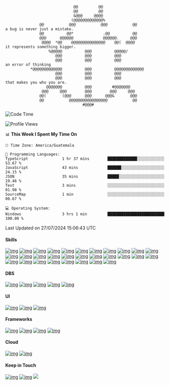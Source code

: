 
                                  @@         @@                                 
                                  @@         @@                                 
                                  &@@@     @@@@                                 
                                 (@@@@@@@@@@@@@%                                
                   @@           @@@           @@@           @@                  a bug is never just a mistake.
                   @@          @@*             .@@          @@                  
                   @@@      @@@@@@             @@@@@@.     @@@                  
                    @@@@  *@@    @@@@@@@@@@@@@@@    @@(  @@@@                   it represents something bigger.
                       %@@@@@          @@@          @@@@@/                      
                          @@@          @@@          @@@                         
                          @@@          @@@          @@@                         an error of thinking
               *@@@@@@@@@@@@@          @@@          @@@@@@@@@@@@@               
                          @@@          @@@          @@@                         
                          @@@          @@@          @@@                         that makes you who you are.
                      @@@@@@@          @@@         #@@@@@@@                     
                    @@@     @@@        @@@        @@@     @@@                   
                   @@(       (@@@      @@@      @@@&       @@@                  
                   @@           @@@@@@@@@@@@@@@@@           @@                  
                                      #@@@#                                     


<!--
**floresvfer/floresvfer** is a ✨ _special_ ✨ repository because its `README.md` (this file) appears on your GitHub profile.

Here are some ideas to get you started:

- 🔭 I’m currently working on ...
- 🌱 I’m currently learning ...
- 👯 I’m looking to collaborate on ...
- 🤔 I’m looking for help with ...
- 💬 Ask me about ...
- 📫 How to reach me: ...
- 😄 Pronouns: ...
- ⚡ Fun fact: ...
-->

  

<!--START_SECTION:waka-->
![Code Time](http://img.shields.io/badge/Code%20Time-2%2C552%20hrs%2022%20mins-blue)

![Profile Views](http://img.shields.io/badge/Profile%20Views-0-blue)

📊 **This Week I Spent My Time On** 

```text
🕑︎ Time Zone: America/Guatemala

💬 Programming Languages: 
TypeScript               1 hr 37 mins        █████████████░░░░░░░░░░░░   53.67 % 
JavaScript               43 mins             ██████░░░░░░░░░░░░░░░░░░░   24.15 % 
JSON                     35 mins             █████░░░░░░░░░░░░░░░░░░░░   19.46 % 
Text                     3 mins              ░░░░░░░░░░░░░░░░░░░░░░░░░   01.98 % 
SourceMap                1 min               ░░░░░░░░░░░░░░░░░░░░░░░░░   00.67 % 

💻 Operating System: 
Windows                  3 hrs 1 min         █████████████████████████   100.00 % 
```


 Last Updated on 27/07/2024 15:06:43 UTC
<!--END_SECTION:waka-->



#### Skills

[![img](https://shields.io/badge/%20-%20javascript-f7df1e?style=for-the-badge&logo=javascript&link=javascript.com&link=javascript.com&logoColor=black)](LINK) [![img](https://shields.io/badge/%20-%20typescript-3178c6?style=for-the-badge&logo=typescript&link=https://www.typescriptlang.org&link=https://www.typescriptlang.org&logoColor=white)](LINK) [![img](https://shields.io/badge/%20-%20gnu%20bash-4eaa25?style=for-the-badge&logo=gnu-bash&link=https://www.gnu.org&link=https://www.gnu.org&logoColor=white)](LINK) [![img](https://shields.io/badge/%20-%20linux-fcc624?style=for-the-badge&logo=linux&link=https://www.linux.org&link=https://www.linux.org&logoColor=black)](LINK) [![img](https://shields.io/badge/%20-%20linux%20mint-87cf3e?style=for-the-badge&logo=linux-mint&link=https://linuxmint.com&link=https://linuxmint.com&logoColor=white)](LINK) [![img](https://shields.io/badge/%20-%20apache-d22128?style=for-the-badge&logo=apache&link=https://httpd.apache.org&link=https://httpd.apache.org&logoColor=white)](LINK) [![img](https://shields.io/badge/%20-%20npm-cb3837?style=for-the-badge&logo=npm&link=https://npmjs.com&link=https://npmjs.com&logoColor=white)](LINK) [![img](https://shields.io/badge/%20-%20webpack-8dd6f9?style=for-the-badge&logo=webpack&link=https://webpack.js.org&link=https://webpack.js.org&logoColor=black)](LINK) [![img](https://shields.io/badge/%20-%20c-a8b9cc?style=for-the-badge&logo=c&link=https://www.cprogramming.com/&link=https://www.cprogramming.com/&logoColor=black)](LINK) [![img](https://shields.io/badge/%20-%20html5-e34f26?style=for-the-badge&logo=html5&link=https://html.com/html5&link=https://html.com/html5&logoColor=white)](LINK) [![img](https://shields.io/badge/%20-%20c%20sharp-239120?style=for-the-badge&logo=c-sharp&link=https://docs.microsoft.com/en-us/dotnet/csharp&link=https://docs.microsoft.com/en-us/dotnet/csharp&logoColor=white)](LINK) [![img](https://shields.io/badge/%20-%20java-007396?style=for-the-badge&logo=java&link=https://www.java.com/en/&link=https://www.java.com/en/&logoColor=white)](LINK) [![img](https://shields.io/badge/%20-%20arduino-00979d?style=for-the-badge&logo=arduino&link=https://www.arduino.cc&link=https://www.arduino.cc&logoColor=white)](LINK) [![img](https://shields.io/badge/%20-%20php-777bb4?style=for-the-badge&logo=php&link=https://www.php.net&link=https://www.php.net&logoColor=white)](LINK) [![img](https://shields.io/badge/%20-%20python-3776ab?style=for-the-badge&logo=python&link=https://www.python.org&link=https://www.python.org&logoColor=white)](LINK) [![img](https://shields.io/badge/%20-%20css3-1572b6?style=for-the-badge&logo=css3&link=https://css-tricks.com&link=https://css-tricks.com&logoColor=white)](LINK) [![img](https://shields.io/badge/%20-%20sass-cc6699?style=for-the-badge&logo=sass&link=https://sass-lang.com&link=https://sass-lang.com&logoColor=white)](LINK) [![img](https://shields.io/badge/%20-%20github-181717?style=for-the-badge&logo=github&link=https://github.com&link=https://github.com&logoColor=white)](LINK) [![img](https://shields.io/badge/%20-%20gitlab-fca121?style=for-the-badge&logo=gitlab&link=https://gitlab.com&link=https://gitlab.com&logoColor=black)](LINK) [![img](https://shields.io/badge/%20-%20git-f05032?style=for-the-badge&logo=git&link=https://git-scm.com&link=https://git-scm.com&logoColor=white)](LINK) [![img](https://shields.io/badge/%20-%20bitbucket-0052cc?style=for-the-badge&logo=bitbucket&link=https://www.bitbucket.org&link=https://www.bitbucket.org&logoColor=white)](LINK) [![img](https://shields.io/badge/%20-%20jira-0052cc?style=for-the-badge&logo=jira&link=https://jira.atlassian.com&link=https://jira.atlassian.com&logoColor=white)](LINK) [![img](https://shields.io/badge/%20-%20gitkraken-179287?style=for-the-badge&logo=gitkraken&link=https://www.gitkraken.com&link=https://www.gitkraken.com&logoColor=white)](LINK) [![img](https://shields.io/badge/%20-%20docker-2496ed?style=for-the-badge&logo=docker&link=https://www.docker.com&link=https://www.docker.com&logoColor=white)](LINK) [![img](https://shields.io/badge/%20-%20trello-0079bf?style=for-the-badge&logo=trello&link=https://www.trello.com&link=https://www.trello.com&logoColor=white)](LINK) [![img](https://shields.io/badge/%20-%20slack-4a154b?style=for-the-badge&logo=slack&link=https://slack.com&link=https://slack.com&logoColor=white)](LINK) [![img](https://shields.io/badge/%20-%20jetbrains-000000?style=for-the-badge&logo=jetbrains&link=https://jetbrains.com&link=https://jetbrains.com&logoColor=white)](LINK) [![img](https://shields.io/badge/%20-%20intellij%20idea-000000?style=for-the-badge&logo=intellij-idea&link=https://jetbrains.com/idea&link=https://jetbrains.com/idea&logoColor=white)](LINK) [![img](https://shields.io/badge/%20-%20phpstorm-000000?style=for-the-badge&logo=phpstorm&link=https://jetbrains.com/phpstorm&link=https://jetbrains.com/phpstorm&logoColor=white)](LINK) [![img](https://shields.io/badge/%20-%20webstorm-000000?style=for-the-badge&logo=webstorm&link=https://jetbrains.com/webstorm&link=https://jetbrains.com/webstorm&logoColor=white)](LINK)

#### DBS

[![img](https://shields.io/badge/%20-%20sqlite-003b57?style=for-the-badge&logo=sqlite&link=https://www.sqlite.org&link=https://www.sqlite.org&logoColor=white)](LINK) [![img](https://shields.io/badge/%20-%20mysql-4479a1?style=for-the-badge&logo=mysql&link=https://www.mysql.com&link=https://www.mysql.com&logoColor=white)](LINK) [![img](https://shields.io/badge/%20-%20postgresql-336791?style=for-the-badge&logo=postgresql&link=https://www.postgresql.org&link=https://www.postgresql.org&logoColor=white)](LINK) [![img](https://shields.io/badge/%20-%20oracledb-f80000?style=for-the-badge&logo=oracle&link=https://www.oracle.com/database&link=https://www.oracle.com/database&logoColor=white)](LINK) [![img](https://shields.io/badge/%20-%20sqlserver-cc2927?style=for-the-badge&logo=microsoft-sql-server&link=https://www.microsoft.com/en-us/sql-server/sql-server-2019&link=https://www.microsoft.com/en-us/sql-server/sql-server-2019&logoColor=white)](LINK)

#### UI 

[![img](https://shields.io/badge/%20-%20bootstrap-7952b3?style=for-the-badge&logo=bootstrap&link=https://getbootstrap.com&link=https://getbootstrap.com&logoColor=white)](LINK) [![img](https://shields.io/badge/%20-%20material%20design-0081cb?style=for-the-badge&logo=material-design&link=https://material.io/design&link=https://material.io/design&logoColor=white)](LINK) [![img](https://shields.io/badge/%20-%20ant%20design-0170fe?style=for-the-badge&logo=ant-design&link=https://ant.design&link=https://ant.design&logoColor=white)](LINK)

#### Frameworks

[![img](https://shields.io/badge/%20-%20angular-dd0031?style=for-the-badge&logo=angular&link=https://www.angular.io&link=https://www.angular.io&logoColor=white)](LINK) [![img](https://shields.io/badge/%20-%20react-61dafb?style=for-the-badge&logo=react&link=https://www.reactjs.org&link=https://www.reactjs.org&logoColor=black)](LINK) [![img](https://shields.io/badge/%20-%20ionic-3880ff?style=for-the-badge&logo=ionic&link=https://ionicframework.com&link=https://ionicframework.com&logoColor=white)](LINK) [![img](https://shields.io/badge/%20-%20laravel-ff2d20?style=for-the-badge&logo=laravel&link=&link=&logoColor=white)](LINK)

#### Cloud

[![img](https://shields.io/badge/%20-%20amazon%20aws-232f3e?style=for-the-badge&logo=amazon-aws&link=https://aws.amazon.com&link=https://aws.amazon.com&logoColor=white)](LINK) [![img](https://shields.io/badge/%20-%20google%20cloud-4285f4?style=for-the-badge&logo=google-cloud&link=https://cloud.google.com&link=https://cloud.google.com&logoColor=white)](LINK)



#### Keep in Touch

[![img](https://shields.io/badge/%20-%20twitter-3880ff?style=for-the-badge&logo=twitter&link=https://twitter.com/floresvfer&link=https://twitter.com/floresvfer&logoColor=white)](https://www.instagram.com/floresvfer/) [![img](https://shields.io/badge/%20-%20instagram-e4405f?style=for-the-badge&logo=instagram&link=https://instagram.com/floresvfer&link=https://instagram.com/floresvfer&logoColor=white)](LINK) [<img src="https://shields.io/badge/%20-%20facebook-1877f2?style=for-the-badge&logo=facebook&link=https://facebook.com/floresvfer&link=https://facebook.com/floresvfer&logoColor=white">](<LINK>) 



